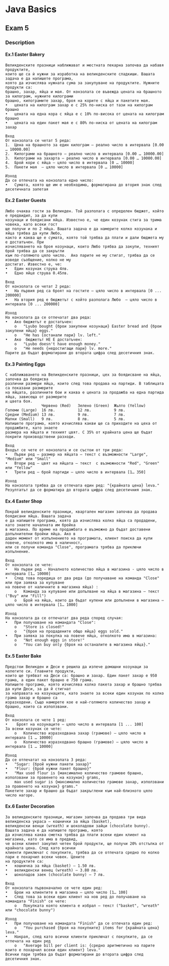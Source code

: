 # Java Basics

## Exam 5

### Description
#### Ex.1 Easter Bakery
    Великденските празници наближават и местната пекарна започва да набавя продуктите, 
    които ще са ѝ нужни за изработка на великденските сладкиши. Вашата задача е да напишете програма,
    която да изчислява нужната сума за закупуване на продуктите. Нужните продукти са: 
    брашно, захар, яйца и мая. От конзолата се въвежда цената на брашното за килограм, нужните килограми
    брашно, килограмите захар, броя на корите с яйца и пакетите мая. 
    •	цената на килограм захар е с 25% по-ниска от тази на килограм брашно 
    •	цената на една кора с яйца е с 10% по-висока от цената на килограм брашно 
    •	цената на един пакет мая е с 80% по-ниска от цената на килограм захар 

    Вход 
    От конзолата се четат 5 реда:
    1.	Цена на брашното за един килограм – реално число в интервала [0.00 … 10000.00]
    2.	Килограми на брашното – реално число в интервала [0.00 … 10000.00] 
    3.	Килограми на захарта – реално число в интервала [0.00 … 10000.00] 
    4.	Брой кори с яйца – цяло число в интервала [0 … 10000] 
    5.	Пакети мая  – цяло число в интервала [0 … 10000] 

    Изход
    Да се отпечата на конзолата едно число:
    •	Сумата, която ще им е необходима, форматирана до втория знак след десетичната запетая

#### Ex.2 Easter Guests
    Любо очаква гости за Великден. Той разполага с определен бюджет, който е предвидил, за да купи 
    козунаци и боядисани яйца. Известно е, че един козунак стига за трима човека, като всеки гост 
    ще получи и по 2 яйца. Вашата задача е да намерите колко козунака и яйца трябва да купи Любо,
    както и каква ще е сумата, която той трябва да плати и дали бюджета му е достатъчен. При 
    изчисляването на броя козунаци, които Любо трябва да закупи, техният брой трябва да се закръгли 
    към по-голямото цяло число.  Ако парите не му стигат, трябва да се изведе съобщение, колко не му 
    достигат. Известно е, че:
    •	Един козунак струва 4лв. 
    •	Едно яйце струва 0.45лв. 

    Вход 
    От конзолата се четат 2 реда: 
    •	На първия ред са броят на гостите – цяло число в интервала [0 ... 200000] 
    •	На втория ред е бюджетът с който разполага Любо  – цяло число в интервала [0 ... 200000] 

    Изход 
    На конзолата да се отпечатат два реда: 
    •	Ако бюджетът е достатъчен: 
        o	"Lyubo bought {брои закупени козунаци} Easter bread and {брои закупени яйца} eggs." 
        o	"He has {останали пари} lv. left."
    •	Ако  бюджетът НЕ Е достатъчен: 
        o	"Lyubo doesn't have enough money." 
        o	"He needs {недостигащи пари} lv. more."
    Парите да бъдат форматирани до втората цифра след десетичния знак.

#### Ex.3 Painting Eggs
    С наближаването на Великденските празници, цех за боядисване на яйца, започва да боядисва 
    различни размери яйца, които след това продава на партиди. В таблицата са показани размерите 
    на яйцата, различните бои и каква е цената за продажба на една партида яйца, зависеща от размерите
    и цвета боя. 
                    Червено (Red)	Зелено (Green)	Жълто (Yellow) 
    Големи (Large)	16 лв.	        12 лв.	        9 лв. 
    Средни (Medium)	13 лв.	        9 лв.	        7 лв. 
    Малки (Small)	9 лв.	        8 лв.	        5 лв. 
    Напишете програма, която изчислява какви ще са приходите на цеха от продажбите, като знаете 
    размера на яйцата и техният цвят. С 35% от крайната цена ще бъдат покрити производствени разходи.

    Вход 
    Входът се чете от конзолата и се състои от три реда: 
    •	Първи ред – размер на яйцата – текст с възможности "Large", "Medium" или "Small" 
    •	Втори ред – цвят на яйцата – текст  с възможности "Red", "Green" или "Yellow" 
    •	Трети ред – брой партиди – цяло число в интервала [1… 350] 

    Изход 
    На конзолата трябва да се отпечата един ред: "{крайната цена} leva." 
    Резултатът да се форматира до втората цифра след десетичния знак.

#### Ex.4 Easter Shop
    Покрай великденските празници, квартален магазин започва да продава боядисани яйца. Вашата задача
    е да напишете програма, която да изчислява колко яйца са продадени, като знаете началната им бройка
    в магазина. По време на продажбата е възможно да бъдат доставени допълнителни бройки яйца. Ако в 
    даден момент от изпълнението на програмата, клиент поиска да купи повече, отколкото има в наличност,
    или се получи команда "Close", програмата трябва да приключи изпълнение. 

    Вход 
    От конзолата се чете: 
    •	На първи ред - Началното количество яйца в магазина - цяло число в интервала [1… 10000] 
    •	След това поредица от два реда (до получаване на команда "Close" или при заявка за купуване 
    на повече от наличните в магазина яйца) : 
        o	Команда за купуване или допълване на яйца в магазина – текст ("Buy" или "Fill") 
        o	Брой на яйца, които да бъдат купени или допълнени в магазина – цяло число в интервала [1… 1000] 

    Изход 
    На конзолата да се отпечатат два реда според случая: 
    •	При получаване на командата "Close":
        o	"Store is closed!" 
        o	"{броя на продадените общо яйца} eggs sold." 
    •	При заявка за покупка на повече яйца, отколкото има в магазина: 
        o	"Not enough eggs in store!"
        o	"You can buy only {броя на останалите в магазина яйца}."

#### Ex.5 Easter Bake
    Предстои Великден и Деси е решила да изпече домашни козунаци за колегите си. Главните продукти, 
    които ще трябват на Деси са: брашно и захар. Един пакет захар е 950 грама, а един пакет брашно е 750 грама.
    Напишете програма, която изчислява колко пакета захар и брашно трябва да купи Деси, за да й стигнат 
    за направата на козунаците, като знаете за всеки един козунак по колко грама захар и брашно са 
    изразходени. Също намерете кое е най-голямото количество захар и брашно, които са използвани.

    Вход 
    От конзолата се чете 1 ред: 
    •	 Броят на козунаците – цяло число в интервала [1 ... 100] 
    За всеки козунак се чете: 
        o	Количество изразходвана захар (грамове) – цяло число в интервала [1 … 10000] 
        o	Количество изразходвано брашно (грамове) – цяло число в интервала [1 … 10000] 

    Изход 
    Да се отпечатат на конзолата 3 реда: 
    •	"Sugar: {брой нужни пакети захар}" 
    •	"Flour: {брой нужни пакет брашно}" 
    •	"Max used flour is {максимално количество грамове брашно, използвани за правенето на козунак} grams,
        max used sugar is {максимално количество грамове захар, използвани за правенето на козунак} grams." 
    Пакетите захар и брашно да бъдат закръглени към най-близкото цяло число нагоре.

#### Ex.6 Easter Decoration
    За великденските празници, магазин започва да продава три вида великденска украса – кошнички за яйца (basket), 
    великденски венци (wreath) и шоколадови зайци (chocolate bunny). Вашата задача е да напишете програма, която 
    да изчислява каква сметка трябва да плати всеки един клиент на магазина, като се има в предвид,
    че всеки клиент закупил четен брой продукти, ще получи 20% отстъпка от крайната цена. След като всички
    клиенти приключат с покупките, трябва да се отпечата средно по колко пари е похарчил всеки човек. Цените 
    на продуктите са: 
    •	кошничка за яйца (basket) – 1.50 лв. 
    •	великденски венец (wreath) – 3.80 лв.
    •	шоколадов заек (chocolate bunny) – 7 лв. 

    Вход 
    От конзолата първоначално се чете един ред:
    •	Брои на клиентите в магазина – цяло число [1… 100] 
    •	След това за всеки един клиент на нов ред до получаване на командата "Finish" се чете:
        o	Покупката която клиента е избрал – текст ("basket", "wreath" или "chocolate bunny") 

    Изход 
    •	При получаване на командата "Finish" да се отпечата един ред: 
        o	"You purchased {броя на покупките} items for {крайната цена} leva."
    •	Накрая, след като всички клиенти приключат с покупките, да се отпечата на един ред 
        o	"Average bill per client is: {средно аритметично на парите които е похарчил всеки един клиент} leva." 
    Всички пари трябва да бъдат форматирани до втората цифра след десетичния знак.